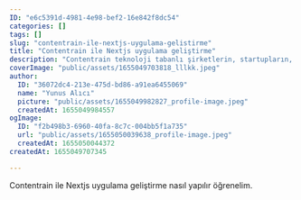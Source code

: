 ```yaml
---
ID: "e6c5391d-4981-4e98-bef2-16e842f8dc54"
categories: []
tags: []
slug: "contentrain-ile-nextjs-uygulama-gelistirme"
title: "Contentrain ile Nextjs uygulama geliştirme"
description: "Contentrain teknoloji tabanlı şirketlerin, startupların, bağımsız geliştiricilerin ve geliştirici adaylarının web/mobil yazılım geliştirme süreçlerindeki en önemli ihtiyaçlarından biri olan içerik yönetim süreçlerine pratik ve yenilikçi bir yaklaşımla etkili çözüm sunan içerik yönetim sistemidir."
coverImage: "public/assets/1655049703818_lllkk.jpeg"
author:
  ID: "36072dc4-213e-475d-bd86-a91ea6455069"
  name: "Yunus Alıcı"
  picture: "public/assets/1655049982827_profile-image.jpeg"
  createdAt: 1655049984557
ogImage:
  ID: "f2b498b3-6960-40fa-8c7c-004bb5f1a735"
  url: "public/assets/1655050039638_profile-image.jpeg"
  createdAt: 1655050044372
createdAt: 1655049707345

---
```

Contentrain ile Nextjs uygulama geliştirme nasıl yapılır öğrenelim.